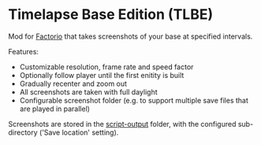 # Timelapse Base Edition (TLBE)

Mod for [Factorio](http://www.factorio.com) that takes screenshots of your base at specified intervals.

Features:
* Customizable resolution, frame rate and speed factor
* Optionally follow player until the first enitity is built
* Gradually recenter and zoom out
* All screenshots are taken with full daylight
* Configurable screenshot folder (e.g. to support multiple save files that are played in parallel)

Screenshots are stored in the [script-output](https://wiki.factorio.com/Application_directory) folder, with the configured sub-directory ('Save location' setting).
